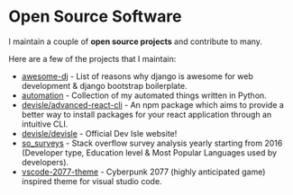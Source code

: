 # Open Source Software

I maintain a couple of **open source projects** and contribute to many.

Here are a few of the projects that I maintain:

- [awesome-dj](https://github.com/endormi/awesome-dj) - List of reasons why django is awesome for web development & django bootstrap boilerplate.
- [automation](https://github.com/endormi/automation) - Collection of my automated things written in Python.
- [devisle/advanced-react-cli](https://github.com/devisle/advanced-react-cli) - An npm package which aims to provide a better way to install packages for your react application through an intuitive CLI.
- [devisle/devisle](https://github.com/devisle/devisle) - Official Dev Isle website!
- [so_surveys](https://github.com/endormi/so_surveys) - Stack overflow survey analysis yearly starting from 2016 (Developer type, Education level & Most Popular Languages used by developers).
- [vscode-2077-theme](https://github.com/endormi/vscode-2077-theme) - Cyberpunk 2077 (highly anticipated game) inspired theme for visual studio code.
